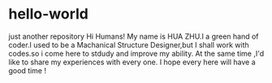 # hello-world
just another repository
Hi Humans!
My name is HUA ZHU.I a green hand of coder.I used to be a Machanical Structure Designer,but I shall work with codes.so i come here to stdudy and improve my ability.
At the same time ,I'd like to share my experiences with every one.
I hope every here will have a good time !
